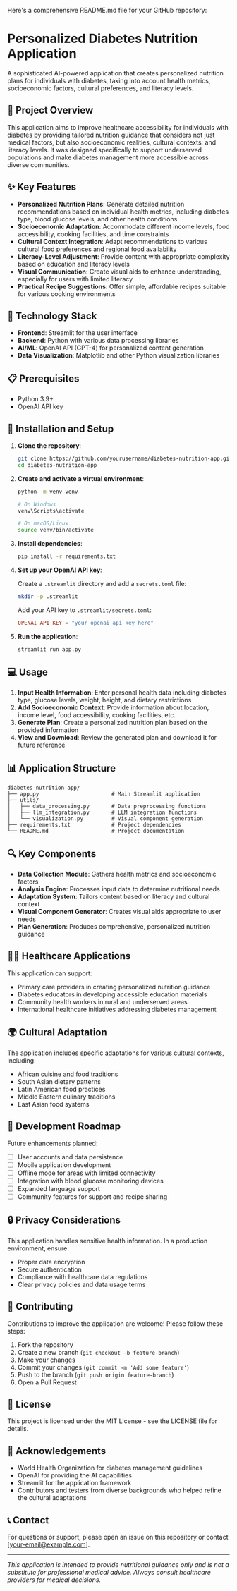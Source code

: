 Here's a comprehensive README.md file for your GitHub repository:

# Personalized Diabetes Nutrition Application

A sophisticated AI-powered application that creates personalized nutrition plans for individuals with diabetes, taking into account health metrics, socioeconomic factors, cultural preferences, and literacy levels.

## 🌟 Project Overview

This application aims to improve healthcare accessibility for individuals with diabetes by providing tailored nutrition guidance that considers not just medical factors, but also socioeconomic realities, cultural contexts, and literacy levels. It was designed specifically to support underserved populations and make diabetes management more accessible across diverse communities.

## ✨ Key Features

- **Personalized Nutrition Plans**: Generate detailed nutrition recommendations based on individual health metrics, including diabetes type, blood glucose levels, and other health conditions
- **Socioeconomic Adaptation**: Accommodate different income levels, food accessibility, cooking facilities, and time constraints
- **Cultural Context Integration**: Adapt recommendations to various cultural food preferences and regional food availability
- **Literacy-Level Adjustment**: Provide content with appropriate complexity based on education and literacy levels
- **Visual Communication**: Create visual aids to enhance understanding, especially for users with limited literacy
- **Practical Recipe Suggestions**: Offer simple, affordable recipes suitable for various cooking environments

## 🔧 Technology Stack

- **Frontend**: Streamlit for the user interface
- **Backend**: Python with various data processing libraries
- **AI/ML**: OpenAI API (GPT-4) for personalized content generation
- **Data Visualization**: Matplotlib and other Python visualization libraries

## 📋 Prerequisites

- Python 3.9+
- OpenAI API key

## 🚀 Installation and Setup

1. **Clone the repository**:
   ```bash
   git clone https://github.com/yourusername/diabetes-nutrition-app.git
   cd diabetes-nutrition-app
   ```

2. **Create and activate a virtual environment**:
   ```bash
   python -m venv venv
   
   # On Windows
   venv\Scripts\activate
   
   # On macOS/Linux
   source venv/bin/activate
   ```

3. **Install dependencies**:
   ```bash
   pip install -r requirements.txt
   ```

4. **Set up your OpenAI API key**:
   
   Create a `.streamlit` directory and add a `secrets.toml` file:
   ```bash
   mkdir -p .streamlit
   ```

   Add your API key to `.streamlit/secrets.toml`:
   ```toml
   OPENAI_API_KEY = "your_openai_api_key_here"
   ```

5. **Run the application**:
   ```bash
   streamlit run app.py
   ```

## 💻 Usage

1. **Input Health Information**: Enter personal health data including diabetes type, glucose levels, weight, height, and dietary restrictions
2. **Add Socioeconomic Context**: Provide information about location, income level, food accessibility, cooking facilities, etc.
3. **Generate Plan**: Create a personalized nutrition plan based on the provided information
4. **View and Download**: Review the generated plan and download it for future reference

## 📊 Application Structure

```
diabetes-nutrition-app/
├── app.py                       # Main Streamlit application
├── utils/
│   ├── data_processing.py       # Data preprocessing functions
│   ├── llm_integration.py       # LLM integration functions
│   └── visualization.py         # Visual component generation
├── requirements.txt             # Project dependencies
└── README.md                    # Project documentation
```

## 🔍 Key Components

- **Data Collection Module**: Gathers health metrics and socioeconomic factors
- **Analysis Engine**: Processes input data to determine nutritional needs
- **Adaptation System**: Tailors content based on literacy and cultural context
- **Visual Component Generator**: Creates visual aids appropriate to user needs
- **Plan Generation**: Produces comprehensive, personalized nutrition guidance

## 👨‍⚕️ Healthcare Applications

This application can support:
- Primary care providers in creating personalized nutrition guidance
- Diabetes educators in developing accessible education materials
- Community health workers in rural and underserved areas
- International healthcare initiatives addressing diabetes management

## 🌍 Cultural Adaptation

The application includes specific adaptations for various cultural contexts, including:
- African cuisine and food traditions
- South Asian dietary patterns
- Latin American food practices
- Middle Eastern culinary traditions
- East Asian food systems

## 🧠 Development Roadmap

Future enhancements planned:
- [ ] User accounts and data persistence
- [ ] Mobile application development
- [ ] Offline mode for areas with limited connectivity
- [ ] Integration with blood glucose monitoring devices
- [ ] Expanded language support
- [ ] Community features for support and recipe sharing

## 🔒 Privacy Considerations

This application handles sensitive health information. In a production environment, ensure:
- Proper data encryption
- Secure authentication
- Compliance with healthcare data regulations
- Clear privacy policies and data usage terms

## 🤝 Contributing

Contributions to improve the application are welcome! Please follow these steps:
1. Fork the repository
2. Create a new branch (`git checkout -b feature-branch`)
3. Make your changes
4. Commit your changes (`git commit -m 'Add some feature'`)
5. Push to the branch (`git push origin feature-branch`)
6. Open a Pull Request

## 📜 License

This project is licensed under the MIT License - see the LICENSE file for details.

## 🙏 Acknowledgements

- World Health Organization for diabetes management guidelines
- OpenAI for providing the AI capabilities
- Streamlit for the application framework
- Contributors and testers from diverse backgrounds who helped refine the cultural adaptations

## 📞 Contact

For questions or support, please open an issue on this repository or contact [your-email@example.com].

---

*This application is intended to provide nutritional guidance only and is not a substitute for professional medical advice. Always consult healthcare providers for medical decisions.*
